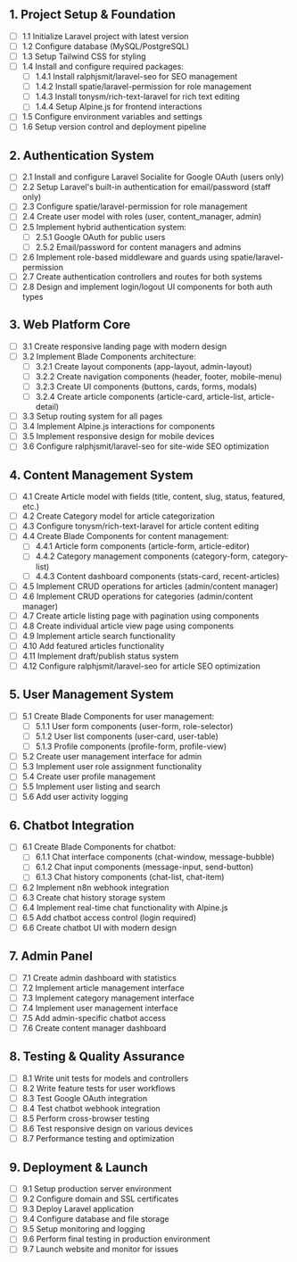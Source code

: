 ## 1. Project Setup & Foundation
- [ ] 1.1 Initialize Laravel project with latest version
- [ ] 1.2 Configure database (MySQL/PostgreSQL)
- [ ] 1.3 Setup Tailwind CSS for styling
- [ ] 1.4 Install and configure required packages:
  - [ ] 1.4.1 Install ralphjsmit/laravel-seo for SEO management
  - [ ] 1.4.2 Install spatie/laravel-permission for role management
  - [ ] 1.4.3 Install tonysm/rich-text-laravel for rich text editing
  - [ ] 1.4.4 Setup Alpine.js for frontend interactions
- [ ] 1.5 Configure environment variables and settings
- [ ] 1.6 Setup version control and deployment pipeline

## 2. Authentication System
- [ ] 2.1 Install and configure Laravel Socialite for Google OAuth (users only)
- [ ] 2.2 Setup Laravel's built-in authentication for email/password (staff only)
- [ ] 2.3 Configure spatie/laravel-permission for role management
- [ ] 2.4 Create user model with roles (user, content_manager, admin)
- [ ] 2.5 Implement hybrid authentication system:
  - [ ] 2.5.1 Google OAuth for public users
  - [ ] 2.5.2 Email/password for content managers and admins
- [ ] 2.6 Implement role-based middleware and guards using spatie/laravel-permission
- [ ] 2.7 Create authentication controllers and routes for both systems
- [ ] 2.8 Design and implement login/logout UI components for both auth types

## 3. Web Platform Core
- [ ] 3.1 Create responsive landing page with modern design
- [ ] 3.2 Implement Blade Components architecture:
  - [ ] 3.2.1 Create layout components (app-layout, admin-layout)
  - [ ] 3.2.2 Create navigation components (header, footer, mobile-menu)
  - [ ] 3.2.3 Create UI components (buttons, cards, forms, modals)
  - [ ] 3.2.4 Create article components (article-card, article-list, article-detail)
- [ ] 3.3 Setup routing system for all pages
- [ ] 3.4 Implement Alpine.js interactions for components
- [ ] 3.5 Implement responsive design for mobile devices
- [ ] 3.6 Configure ralphjsmit/laravel-seo for site-wide SEO optimization

## 4. Content Management System
- [ ] 4.1 Create Article model with fields (title, content, slug, status, featured, etc.)
- [ ] 4.2 Create Category model for article categorization
- [ ] 4.3 Configure tonysm/rich-text-laravel for article content editing
- [ ] 4.4 Create Blade Components for content management:
  - [ ] 4.4.1 Article form components (article-form, article-editor)
  - [ ] 4.4.2 Category management components (category-form, category-list)
  - [ ] 4.4.3 Content dashboard components (stats-card, recent-articles)
- [ ] 4.5 Implement CRUD operations for articles (admin/content manager)
- [ ] 4.6 Implement CRUD operations for categories (admin/content manager)
- [ ] 4.7 Create article listing page with pagination using components
- [ ] 4.8 Create individual article view page using components
- [ ] 4.9 Implement article search functionality
- [ ] 4.10 Add featured articles functionality
- [ ] 4.11 Implement draft/publish status system
- [ ] 4.12 Configure ralphjsmit/laravel-seo for article SEO optimization

## 5. User Management System
- [ ] 5.1 Create Blade Components for user management:
  - [ ] 5.1.1 User form components (user-form, role-selector)
  - [ ] 5.1.2 User list components (user-card, user-table)
  - [ ] 5.1.3 Profile components (profile-form, profile-view)
- [ ] 5.2 Create user management interface for admin
- [ ] 5.3 Implement user role assignment functionality
- [ ] 5.4 Create user profile management
- [ ] 5.5 Implement user listing and search
- [ ] 5.6 Add user activity logging

## 6. Chatbot Integration
- [ ] 6.1 Create Blade Components for chatbot:
  - [ ] 6.1.1 Chat interface components (chat-window, message-bubble)
  - [ ] 6.1.2 Chat input components (message-input, send-button)
  - [ ] 6.1.3 Chat history components (chat-list, chat-item)
- [ ] 6.2 Implement n8n webhook integration
- [ ] 6.3 Create chat history storage system
- [ ] 6.4 Implement real-time chat functionality with Alpine.js
- [ ] 6.5 Add chatbot access control (login required)
- [ ] 6.6 Create chatbot UI with modern design

## 7. Admin Panel
- [ ] 7.1 Create admin dashboard with statistics
- [ ] 7.2 Implement article management interface
- [ ] 7.3 Implement category management interface
- [ ] 7.4 Implement user management interface
- [ ] 7.5 Add admin-specific chatbot access
- [ ] 7.6 Create content manager dashboard

## 8. Testing & Quality Assurance
- [ ] 8.1 Write unit tests for models and controllers
- [ ] 8.2 Write feature tests for user workflows
- [ ] 8.3 Test Google OAuth integration
- [ ] 8.4 Test chatbot webhook integration
- [ ] 8.5 Perform cross-browser testing
- [ ] 8.6 Test responsive design on various devices
- [ ] 8.7 Performance testing and optimization

## 9. Deployment & Launch
- [ ] 9.1 Setup production server environment
- [ ] 9.2 Configure domain and SSL certificates
- [ ] 9.3 Deploy Laravel application
- [ ] 9.4 Configure database and file storage
- [ ] 9.5 Setup monitoring and logging
- [ ] 9.6 Perform final testing in production environment
- [ ] 9.7 Launch website and monitor for issues
